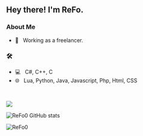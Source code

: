 <h2> Hey there! I'm ReFo.</h2>

<h3> About Me </h3>

- 💼 &nbsp; Working as a freelancer.

<h3>🛠</h3>

- 💻 &nbsp; C#, C++, C
- 🌐 &nbsp; Lua, Python, Java, Javascript, Php, Html, CSS

<br/>

<a href=""> <img align="center" src="https://github-readme-stats-sigma-five.vercel.app/api/top-langs/?username=ReFo0&theme=react&line_height=50&hide=css"/> </a>

![ReFo0 GitHub stats](https://github-readme-stats.vercel.app/api?username=ReFo0&show_icons=true&theme=radical)


<img src="https://komarev.com/ghpvc/?username=ReFo0&label=Visitors&color=351c75" alt="ReFo0" />
